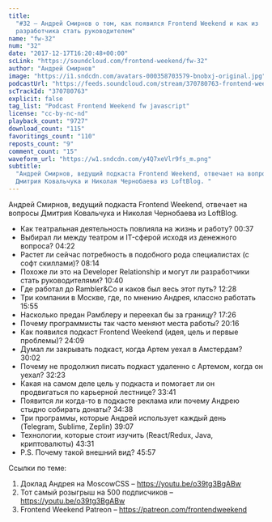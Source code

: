 ```yaml
---
title:
  "#32 – Андрей Смирнов о том, как появился Frontend Weekend и как из
  разработчика стать руководителем"
name: "fw-32"
num: "32"
date: "2017-12-17T16:20:48+00:00"
scLink: "https://soundcloud.com/frontend-weekend/fw-32"
author: "Андрей Смирнов"
image: "https://i1.sndcdn.com/avatars-000358703579-bnobxj-original.jpg"
podcastUrl: "https://feeds.soundcloud.com/stream/370780763-frontend-weekend-fw-32.m4a"
scTrackId: "370780763"
explicit: false
tag_list: "Podcast Frontend Weekend fw javascript"
license: "cc-by-nc-nd"
playback_count: "9727"
download_count: "115"
favoritings_count: "110"
reposts_count: "9"
comment_count: "15"
waveform_url: "https://w1.sndcdn.com/y4Q7xeVlr9fs_m.png"
subtitle:
  "Андрей Смирнов, ведущий подкаста Frontend Weekend, отвечает на вопросы
  Дмитрия Ковальчука и Николая Чернобаева из LoftBlog. "
---
```


Андрей Смирнов, ведущий подкаста Frontend Weekend, отвечает на вопросы Дмитрия
Ковальчука и Николая Чернобаева из LoftBlog.

- Как театральная деятельность повлияла на жизнь и работу?
  <timecode sec="37">00:37</timecode>
- Выбирал ли между театром и IT-сферой исходя из денежного вопроса?
  <timecode sec="262">04:22</timecode>
- Растет ли сейчас потребность в подобного рода специалистах (с софт скиллами)?
  <timecode sec="494">08:14</timecode>
- Похоже ли это на Developer Relationship и могут ли разработчики стать
  руководителями? <timecode sec="640">10:40</timecode>
- Где работал до Rambler&Co и каков был весь этот путь?
  <timecode sec="748">12:28</timecode>
- Три компании в Москве, где, по мнению Андрея, классно работать
  <timecode sec="955">15:55</timecode>
- Насколько предан Рамблеру и переехал бы за границу?
  <timecode sec="1046">17:26</timecode>
- Почему программисты так часто меняют места работы?
  <timecode sec="1216">20:16</timecode>
- Как появился подкаст Frontend Weekend (идея, цель и первые проблемы)?
  <timecode sec="1449">24:09</timecode>
- Думал ли закрывать подкаст, когда Артем уехал в Амстердам?
  <timecode sec="1802">30:02</timecode>
- Почему не продолжил писать подкаст удаленно с Артемом, когда он уехал?
  <timecode sec="1943">32:23</timecode>
- Какая на самом деле цель у подкаста и помогает ли он продвигаться по карьерной
  лестнице? <timecode sec="2021">33:41</timecode>
- Появится ли когда-то в подкасте реклама или почему Андрею стыдно собирать
  донаты? <timecode sec="2078">34:38</timecode>
- Три программы, которые Андрей использует каждый день (Telegram, Sublime,
  Zeplin) <timecode sec="2347">39:07</timecode>
- Технологии, которые стоит изучить (React/Redux, Java, криптовалюты)
  <timecode sec="2611">43:31</timecode>
- P.S. Почему такой внешний вид? <timecode sec="2757">45:57</timecode>

Ссылки по теме:

1. Доклад Андрея на MoscowCSS – <https://youtu.be/o39tg3BgABw>
2. Тот самый розыгрыш на 500 подписчиков – <https://youtu.be/o39tg3BgABw>
3. Frontend Weekend Patreon – <https://patreon.com/frontendweekend>
